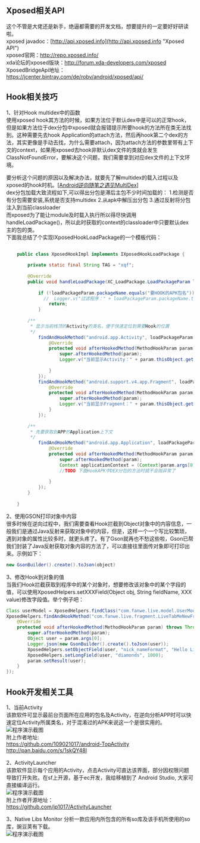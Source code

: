 ## Xposed相关API  
这个不管是大佬还是新手，绝逼都需要的开发文档，想要提升的一定要好好研读啦。  
xposed javadoc：[http://api.xposed.info](http://api.xposed.info "Xposed API")  
xposed官网：http://repo.xposed.info/  
xda论坛的xposed版块：http://forum.xda-developers.com/xposed  
XposedBridgeApi地址：https://jcenter.bintray.com/de/robv/android/xposed/api/  

## Hook相关技巧
1、针对Hook multidex中的函数  
使用xposed hook其方法的时候，如果方法位于默认dex中是可以的正常hook，但是如果方法位于dex分包中xposed就会报错提示所要hook的方法所在类无法找到。这种需要先去hook Application的attach方法，然后再hook第二个dex的方法，其实更像是手动去找，为什么需要attach，因为attach方法的参数里带有上下文的context，如果用xposed去hook非默认dex文件的类就会发生ClassNotFoundError，要解决这个问题，我们需要拿到对应dex文件的上下文环境。  

要分析这个问题的原因以及解决办法，就要先了解multidex的载入过程以及xposed的hook时机。[[Android逆向随笔之遇见MultiDex](https://www.secpulse.com/archives/52719.html "解释Hook multidex的问题")]  
dex分包加载大致流程如下,可以得出分包是滞后主包不少时间加载的：
1.检测是否有分包需要安装,系统是否支持multidex
2.从apk中解压出分包
3.通过反射将分包注入到当前classloader  
而xposed为了能让module及时载入执行所以得尽快调用handleLoadPackage()，所以此时获取的context的classloader中只要默认dex主的包的类。  
下面我总结了个实现IXposedHookLoadPackage的一个模板代码：

```java  
 
	public class XposedHookImpl implements IXposedHookLoadPackage {
	
	    private static final String TAG = "xqf";
	
	    @Override
	    public void handleLoadPackage(XC_LoadPackage.LoadPackageParam loadPackageParam) throws Throwable {
	 
	        if (!loadPackageParam.packageName.equals("要HOOK的APK包名")){
	          //  Logger.v("过滤程序：" + loadPackageParam.packageName.toString());
	            return;
	        }
	
		/**
		 * 显示当前栈顶的Activity的类名，便于快速定位到需要Hook的位置
		 */
	        findAndHookMethod("android.app.Activity", loadPackageParam.classLoader, "onResume", new XC_MethodHook() {
	            @Override
	            protected void afterHookedMethod(MethodHookParam param) throws Throwable {
	                super.afterHookedMethod(param);
	                Logger.v("当前显示Activity：" + param.thisObject.getClass().getName());
	
	            }
	        });
	        findAndHookMethod("android.support.v4.app.Fragment", loadPackageParam.classLoader, "onResume", new XC_MethodHook() {
	            @Override
	            protected void afterHookedMethod(MethodHookParam param) throws Throwable {
	                super.afterHookedMethod(param);
	                Logger.v("当前显示Fragment：" + param.thisObject.getClass().getName());
	            }
	        });
			
		/**
		 * 先要获取到APP的Application上下文
		 */
	        findAndHookMethod("android.app.Application", loadPackageParam.classLoader, "attach", Context.class, new XC_MethodHook() {
	            @Override
	            protected void afterHookedMethod(MethodHookParam param) throws Throwable {
	                super.afterHookedMethod(param);
	                Context applicationContext = (Context)param.args[0];
	                //TODO 下面HookAPK中DEX分包的方法时就不会抛异常了
	
	            }
	        });
	    }
	
	}
```


2、使用GSON打印对象中内容  
很多时候在逆向过程中，我们需要查看Hook拦截到Object对象中的内容信息，一般我们是通过Java反射来获取对象中的内容，但是，这样一个一个写比较繁琐，遇到对象的属性比较多时，就更头疼了。有了Gson就再也不愁这些啦，Gson已帮我们封装了Java反射获取对象内容的方法了，可以直接往里面传对象即可打印出来。示例如下：  
```java
new GsonBuilder().create().toJson(object)
```

3、修改Hook到对象的值  
当我们Hook拦截获取到程序中的某个对象时，想要修改该对象中的某个字段的值，可以使用XposedHelpers.setXXXField(Object obj, String fieldName, XXX value)修改字段值。举个例子吧：  
```java
Class userModel = XposedHelpers.findClass("com.fanwe.live.model.UserModel", classLoader);
XposedHelpers.findAndHookMethod("com.fanwe.live.fragment.LiveTabMeNewFragment", classLoader, "bindNormalData", userModel, new XC_MethodHook() {
    @Override
    protected void afterHookedMethod(MethodHookParam param) throws Throwable {
        super.afterHookedMethod(param);
        Object user = param.args[0];
        Logger.json(new GsonBuilder().create().toJson(user));
        XposedHelpers.setObjectField(user, "nick_nameFormat", "Hello LittleRich!");
        XposedHelpers.setLongField(user, "diamonds", 1000);
        param.setResult(user);
    }
});
```  


## Hook开发相关工具

1、当前Activity  
该款软件可显示最前台页面所在应用的包名及Activity，在逆向分析APP时可以快速定位Activity所属类名，对于混淆过的APK来说这一个是很实用的。  
![程序演示截图][app_screemshot01]   
附上作者地址:  
https://github.com/109021017/android-TopActivity  
http://pan.baidu.com/s/1skQY48l
    
2、ActivityLauncher  
该款软件显示每个应用的Activity，点击Activity可直达该界面，部分因权限问题导致打开失败。在sf上开源，基于ec开发，我给移植到了 Android Studio, 大家可直接编译运行。   
![程序演示截图][app_screemshot02]   
附上作者开源地址：  
https://github.com/jp1017/ActivityLauncher  
   
3、Native Libs Monitor
分析一款应用内所包含的所有so库及该手机所使用的so库，豌豆荚有下载。  
![程序演示截图][app_screemshot03]   







































[app_screemshot01]: https://github.com/littleRich/WeChatLuckyMoney/blob/master/screenshot/showcurrentactivity.jpg
[app_screemshot02]: https://github.com/littleRich/WeChatLuckyMoney/blob/master/screenshot/activitylauncher.jpg
[app_screemshot03]: https://github.com/littleRich/WeChatLuckyMoney/blob/master/screenshot/showsolib.jpg  